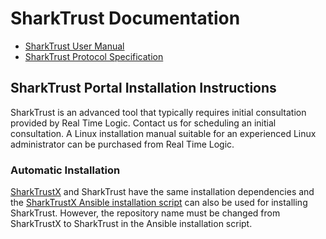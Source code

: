 # SharkTrust Documentation

* [SharkTrust User Manual](SharkTrust-User-Manual.pdf)
* [SharkTrust Protocol Specification](SharkTrust-Protocol-Specification.pdf)

## SharkTrust Portal Installation Instructions

SharkTrust is an advanced tool that typically requires initial
consultation provided by Real Time Logic. Contact us for scheduling an
initial consultation. A Linux installation manual suitable for an
experienced Linux administrator can be purchased from Real Time Logic.

### Automatic Installation

[SharkTrustX](https://github.com/RealTimeLogic/SharkTrustX) and SharkTrust have the same installation dependencies and the [SharkTrustX Ansible installation script](https://github.com/RealTimeLogic/SharkTrustXInstaller) can also be used for installing SharkTrust. However, the repository name must be changed from SharkTrustX to SharkTrust in the Ansible installation script.
